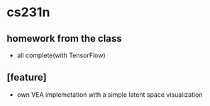 # cs231n
## homework from the class
- all complete(with TensorFlow)

## [feature]
- own VEA implemetation with a simple latent space visualization
